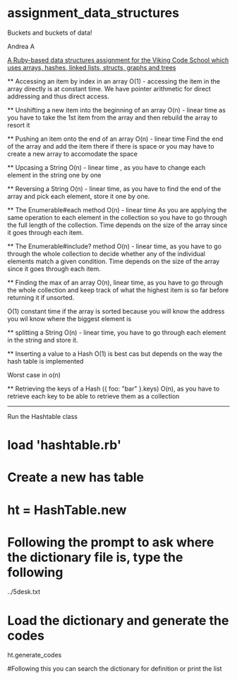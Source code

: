 # assignment_data_structures
Buckets and buckets of data!

Andrea A

[A Ruby-based data structures assignment for the Viking Code School which uses arrays, hashes, linked lists, structs, graphs and trees](http://www.vikingcodeschool.com)

** Accessing an item by index in an array
O(1) - accessing the item in the array directly is at constant time. We have pointer arithmetic for direct addressing and thus direct access.

** Unshifting a new item into the beginning of an array
O(n) - linear time as you have to take the 1st item from the array 
and then rebuild the array to resort it

** Pushing an item onto the end of an array 
O(n) - linear time 
Find the end of the array and add the item there if there is space or you may have to create a new array to accomodate the space

** Upcasing a String
O(n) - linear time , as you have to change each element in the string one by one

** Reversing a String
O(n) - linear time, as you have to find the end of the array and pick each element, store it one by one.

** The Enumerable#each method
O(n) - linear time
As you are applying the same operation to each element in the collection so you have to go through the full length of the collection. Time depends on the size of the array since it goes through each item.

** The Enumerable#include? method
O(n) - linear time, as you have to go through the whole collection to decide whether any of the individual elements match a given condition. Time depends on the size of the array since it goes through each item.

** Finding the max of an array
O(n), linear time, as you have to go through the whole collection and keep track of what the highest item is so far before returning it if unsorted.

O(1) constant time if the array is sorted because you will know the address you wil know where the biggest element is


** splitting a String
O(n) - linear time, you have to go through each element in the string and store it.

** Inserting a value to a Hash
O(1) is best cas but depends on the way the hash table is implemented

Worst case in o(n)

** Retrieving the keys of a Hash ({ foo: "bar" }.keys)
O(n), as you have to retrieve each key to be able to retrieve them as a collection

*********************************************

Run the Hashtable class

# load 'hashtable.rb'

# Create a new has table 
# ht = HashTable.new

# Following the prompt to ask where the dictionary file is, type the following
../5desk.txt

# Load the dictionary and generate the codes
ht.generate_codes

#Following this you can search the dictionary for definition or print the list
 
